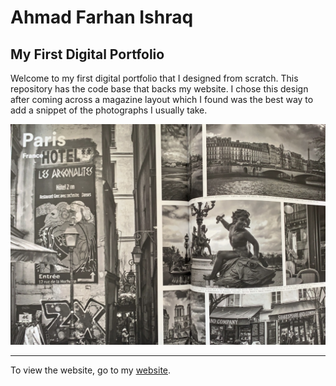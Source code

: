 # Ahmad Farhan Ishraq
## My First Digital Portfolio


Welcome to my first digital portfolio that I designed from scratch. This repository has the code base that backs my website. I chose this design after coming across a magazine layout which I found was the best way to add a snippet of the photographs I usually take.

![collage inspiration](imgs/inspo.jpg)

---

To view the website, go to my [website](https://www.ahmadfarhanishraq.com).
